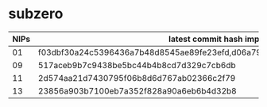 # subzero

NIPs | latest commit hash implemented
--- | ---
01 | f03dbf30a24c5396436a7b48d8545ae89fe23efd,d06a79b663f5c382c25a6513fe331514c8de0dca
09 | 517aceb9b7c9438be5bc44b4b8cd7d329c7cb6db
11 | 2d574aa21d7430795f06b8d6d767ab02366c2f79
13 | 23856a903b7100eb7a352f828a90a6eb6b4d32b8